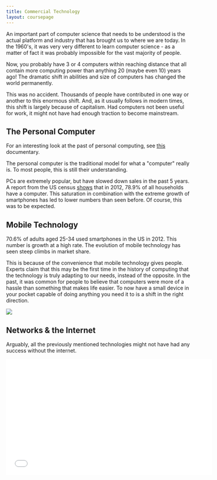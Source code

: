 ```yaml
---
title: Commercial Technology
layout: coursepage
---
```


An important part of computer science that needs to be understood is the actual platform and industry that has brought us to where we are today. In the 1960's, it was very very different to learn computer science - as a matter of fact it was probably impossible for the vast majority of people.

Now, you probably have 3 or 4 computers within reaching distance that all contain more computing power than anything 20 (maybe even 10) years ago! The dramatic shift in abilities and size of computers has changed the world permanently.

This was no accident. Thousands of people have contributed in one way or another to this enormous shift. And, as it usually follows in modern times, this shift is largely because of capitalism. Had computers not been useful for work, it might not have had enough traction to become mainstream.

## The Personal Computer
For an interesting look at the past of personal computing, see [this](https://www.youtube.com/watch?v=HuBXbvl1Sg4&list=PLudrw8Z7-gFa7Is4YZitOF7-AfLl2u8IA) documentary.

The personal computer is the traditional model for what a "computer" really is. To most people, this is still their understanding.

PCs are extremely popular, but have slowed down sales in the past 5 years. A report from the US census [shows](http://www.census.gov/hhes/computer/files/2012/Computer_Use_Infographic_FINAL.pdf) that in 2012, 78.9% of all households have a computer. This saturation in combination with the extreme growth of smartphones has led to lower numbers than seen before. Of course, this was to be expected. 

## Mobile Technology
70.6% of adults aged 25-34 used smartphones in the US in 2012. This number is growth at a high rate. The evolution of mobile technology has seen steep climbs in market share.

This is because of the convenience that mobile technology gives people. Experts claim that this may be the first time in the history of computing that the technology is truly adapting to our needs, instead of the opposite. In the past, it was common for people to believe that computers were more of a hassle than something that makes life easier. To now have a small device in your pocket capable of doing anything you need it to is a shift in the right direction.

![](http://i.bullfax.com/imgs/743e2d2ba9b24ee04424767a970e86ba45306ccd.jpg)

## Networks & the Internet
Arguably, all the previously mentioned technologies might not have had any success without the internet.

<iframe width="560" height="315" src="//www.youtube.com/embed/9hIQjrMHTv4" frameborder="0" allowfullscreen></iframe>
